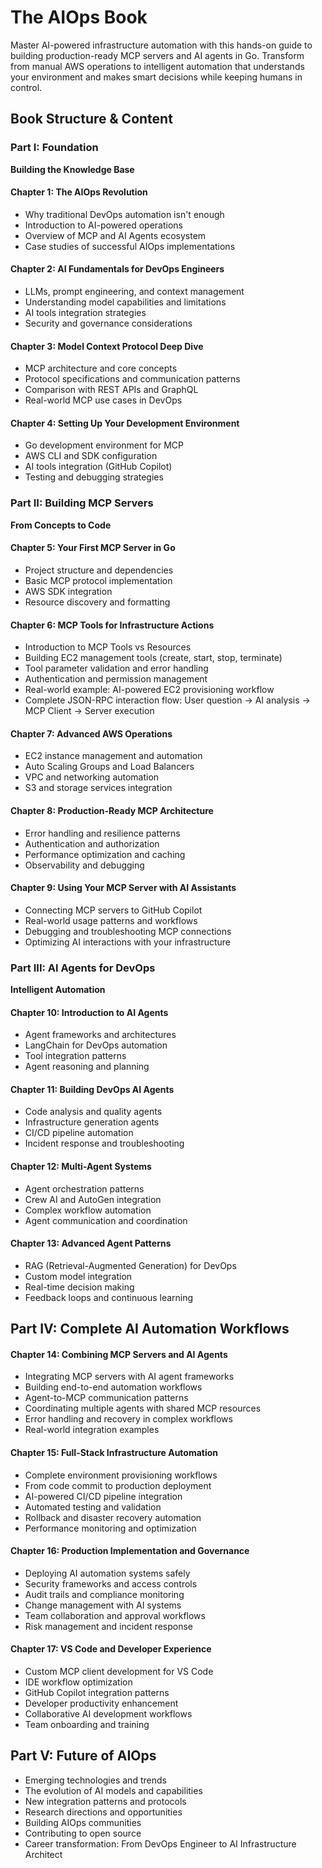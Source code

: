 # The AIOps Book

Master AI-powered infrastructure automation with this hands-on guide to building production-ready MCP servers and AI agents in Go. Transform from manual AWS operations to intelligent automation that understands your environment and makes smart decisions while keeping humans in control.

## Book Structure & Content

### Part I: Foundation
**Building the Knowledge Base**

#### Chapter 1: The AIOps Revolution
- Why traditional DevOps automation isn't enough
- Introduction to AI-powered operations
- Overview of MCP and AI Agents ecosystem
- Case studies of successful AIOps implementations

#### Chapter 2: AI Fundamentals for DevOps Engineers  
- LLMs, prompt engineering, and context management
- Understanding model capabilities and limitations
- AI tools integration strategies
- Security and governance considerations

#### Chapter 3: Model Context Protocol Deep Dive
- MCP architecture and core concepts
- Protocol specifications and communication patterns
- Comparison with REST APIs and GraphQL
- Real-world MCP use cases in DevOps

#### Chapter 4: Setting Up Your Development Environment
- Go development environment for MCP
- AWS CLI and SDK configuration
- AI tools integration (GitHub Copilot)
- Testing and debugging strategies

### Part II: Building MCP Servers
**From Concepts to Code**

#### Chapter 5: Your First MCP Server in Go
- Project structure and dependencies
- Basic MCP protocol implementation
- AWS SDK integration
- Resource discovery and formatting

#### Chapter 6: MCP Tools for Infrastructure Actions
- Introduction to MCP Tools vs Resources
- Building EC2 management tools (create, start, stop, terminate)
- Tool parameter validation and error handling
- Authentication and permission management
- Real-world example: AI-powered EC2 provisioning workflow
- Complete JSON-RPC interaction flow: User question → AI analysis → MCP Client → Server execution

#### Chapter 7: Advanced AWS Operations
- EC2 instance management and automation
- Auto Scaling Groups and Load Balancers
- VPC and networking automation
- S3 and storage services integration

#### Chapter 8: Production-Ready MCP Architecture
- Error handling and resilience patterns
- Authentication and authorization
- Performance optimization and caching
- Observability and debugging

#### Chapter 9: Using Your MCP Server with AI Assistants
- Connecting MCP servers to GitHub Copilot
- Real-world usage patterns and workflows
- Debugging and troubleshooting MCP connections
- Optimizing AI interactions with your infrastructure

### Part III: AI Agents for DevOps
**Intelligent Automation**

#### Chapter 10: Introduction to AI Agents
- Agent frameworks and architectures
- LangChain for DevOps automation
- Tool integration patterns
- Agent reasoning and planning

#### Chapter 11: Building DevOps AI Agents
- Code analysis and quality agents
- Infrastructure generation agents
- CI/CD pipeline automation
- Incident response and troubleshooting

#### Chapter 12: Multi-Agent Systems
- Agent orchestration patterns
- Crew AI and AutoGen integration
- Complex workflow automation
- Agent communication and coordination

#### Chapter 13: Advanced Agent Patterns
- RAG (Retrieval-Augmented Generation) for DevOps
- Custom model integration
- Real-time decision making
- Feedback loops and continuous learning

## Part IV: Complete AI Automation Workflows

#### Chapter 14: Combining MCP Servers and AI Agents
- Integrating MCP servers with AI agent frameworks
- Building end-to-end automation workflows
- Agent-to-MCP communication patterns
- Coordinating multiple agents with shared MCP resources
- Error handling and recovery in complex workflows
- Real-world integration examples

#### Chapter 15: Full-Stack Infrastructure Automation
- Complete environment provisioning workflows
- From code commit to production deployment
- AI-powered CI/CD pipeline integration
- Automated testing and validation
- Rollback and disaster recovery automation
- Performance monitoring and optimization

#### Chapter 16: Production Implementation and Governance
- Deploying AI automation systems safely
- Security frameworks and access controls
- Audit trails and compliance monitoring
- Change management with AI systems
- Team collaboration and approval workflows
- Risk management and incident response

#### Chapter 17: VS Code and Developer Experience
- Custom MCP client development for VS Code
- IDE workflow optimization
- GitHub Copilot integration patterns
- Developer productivity enhancement
- Collaborative AI development workflows
- Team onboarding and training

## Part V: Future of AIOps

- Emerging technologies and trends
- The evolution of AI models and capabilities
- New integration patterns and protocols
- Research directions and opportunities
- Building AIOps communities
- Contributing to open source
- Career transformation: From DevOps Engineer to AI Infrastructure Architect
